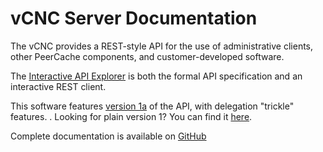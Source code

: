 # vCNC Server Documentation

The vCNC provides a REST-style API for the use of administrative clients,
other PeerCache components, and customer-developed software.

The [Interactive API Explorer](/v1a/doc/api/?url=spec) is both the formal API specification
and an interactive REST client.

This software features [version 1a](/v1a/doc/api/?url=spec) of the API, with delegation "trickle" features. .  Looking for plain version 1? You can find
it [here](/v1/doc/api/?url=spec).

Complete documentation is available on [GitHub](https://nicko7i.github.io/vcnc)

